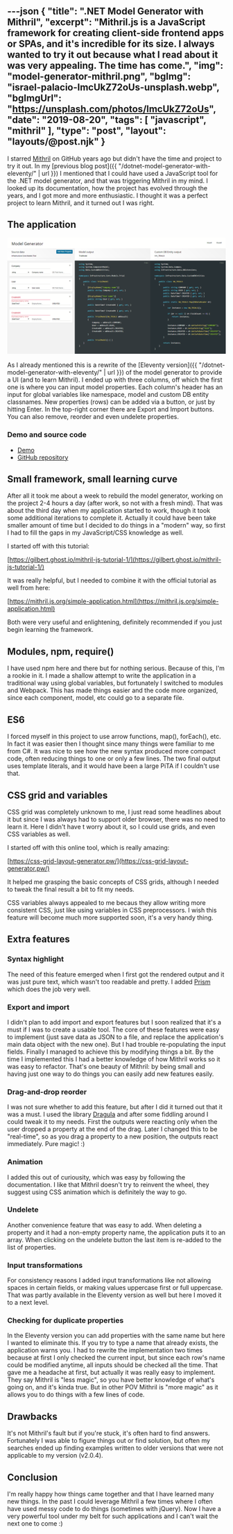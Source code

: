 ---json
{
    "title": ".NET Model Generator with Mithril",
    "excerpt": "Mithril.js is a JavaScript framework for creating client-side frontend apps or SPAs, and it's incredible for its size. I always wanted to try it out because what I read about it was very appealing. The time has come.",
    "img": "model-generator-mithril.png",
    "bgImg": "israel-palacio-ImcUkZ72oUs-unsplash.webp",
    "bgImgUrl": "https://unsplash.com/photos/ImcUkZ72oUs",
    "date": "2019-08-20",
    "tags": [
        "javascript",
        "mithril"
    ],
    "type": "post",
    "layout": "layouts/@post.njk"
}
---

I starred [Mithril](https://mithril.js.org/) on GitHub years ago but didn't have the time and project to try it out. In my [previous blog post]({{ "/dotnet-model-generator-with-eleventy/" | url }}) I mentioned that I could have used a JavaScript tool for the .NET model generator, and that was triggering Mithril in my mind. I looked up its documentation, how the project has evolved through the years, and I got more and more enthusiastic. I thought it was a perfect project to learn Mithril, and it turned out I was right.

## The application

![](model-generator-mithril-large.png)

As I already mentioned this is a rewrite of the [Eleventy version]({{ "/dotnet-model-generator-with-eleventy/" | url }}) of the model generator to provide a UI (and to learn Mithril). I ended up with three columns, off which the first one is where you can input model properties. Each column's header has an input for global variables like namespace, model and custom DB entity classnames. New properties (rows) can be added via a button, or just by hitting Enter. In the top-right corner there are Export and Import buttons. You can also remove, reorder and even undelete properties.

### Demo and source code

- [Demo](https://raw.githack.com/rolandtoth/MithrilModelGenerator/master/index.html)
- [GitHub repository](https://github.com/rolandtoth/MithrilModelGenerator)

## Small framework, small learning curve

After all it took me about a week to rebuild the model generator, working on the project 2-4 hours a day (after work, so not with a fresh mind). That was about the third day when my application started to work, though it took some additional iterations to complete it. Actually it could have been take smaller amount of time but I decided to do things in a "modern" way, so first I had to fill the gaps in my JavaScript/CSS knowledge as well.

I started off with this tutorial:

[https://gilbert.ghost.io/mithril-js-tutorial-1/](https://gilbert.ghost.io/mithril-js-tutorial-1/)

It was really helpful, but I needed to combine it with the official tutorial as well from here:

[https://mithril.js.org/simple-application.html](https://mithril.js.org/simple-application.html)

Both were very useful and enlightening, definitely recommended if you just begin learning the framework.

## Modules, npm, require()

I have used npm here and there but for nothing serious. Because of this, I'm a rookie in it. I made a shallow attempt to write the application in a traditional way using global variables, but fortunately I switched to modules and Webpack. This has made things easier and the code more organized, since each component, model, etc could go to a separate file.

## ES6

I forced myself in this project to use arrow functions, map(), forEach(), etc. In fact it was easier then I thought since many things were familiar to me from C#. It was nice to see how the new syntax produced more compact code, often reducing things to one or only a few lines. The two final output uses template literals, and it would have been a large PiTA if I couldn't use that.

## CSS grid and variables

CSS grid was completely unknown to me, I just read some headlines about it but since I was always had to support older browser, there was no need to learn it. Here I didn't have t worry about it, so I could use grids, and even CSS variables as well.

I started off with this online tool, which is really amazing:

[https://css-grid-layout-generator.pw/](https://css-grid-layout-generator.pw/)

It helped me grasping the basic concepts of CSS grids, although I needed to tweak the final result a bit to fit my needs.

CSS variables always appealed to me becaus they allow writing more consistent CSS, just like using variables in CSS preprocessors. I wish this feature will become much more supported soon, it's a very handy thing.

## Extra features

### Syntax highlight

The need of this feature emerged when I first got the rendered output and it was just pure text, which wasn't too readable and pretty. I added [Prism](https://prismjs.com/) which does the job very well.

### Export and import

I didn't plan to add import and export features but I soon realized that it's a must if I was to create a usable tool. The core of these features were easy to implement (just save data as JSON to a file, and replace the application's main data object with the new one). But I had trouble re-populating the input fields. Finally I managed to achieve this by modifying things a bit. By the time I implemented this I had a better knowledge of how Mithril works so it was easy to refactor. That's one beauty of Mithril: by being small and having just one way to do things you can easily add new features easily.

### Drag-and-drop reorder

I was not sure whether to add this feature, but after I did it turned out that it was a must. I used the library [Dragula](https://bevacqua.github.io/dragula/) and after some fiddling around I could tweak it to my needs. First the outputs were reacting only when the user dropped a property at the end of the drag. Later I changed this to be "real-time", so as you drag a property to a new position, the outputs react immediately. Pure magic! :)

### Animation

I added this out of curiousity, which was easy by following the documentation. I like that Mithril doesn't try to reinvent the wheel, they suggest using CSS animation which is definitely the way to go.

### Undelete

Another convenience feature that was easy to add. When deleting a property and it had a non-empty property name, the application puts it to an array. When clicking on the undelete button the last item is re-added to the list of properties.

### Input transformations

For consistency reasons I added input transformations like not allowing spaces in certain fields, or making values uppercase first or full uppercase. That was partly available in the Eleventy version as well but here I moved it to a next level.

### Checking for duplicate properties

In the Eleventy version you can add properties with the same name but here I wanted to eliminate this. If you try to type a name that already exists, the application warns you. I had to rewrite the implementation two times because at first I only checked the current input, but since each row's name could be modified anytime, all inputs should be checked all the time. That gave me a headache at first, but actually it was really easy to implement. They say Mithril is "less magic", so you have better knowledge of what's going on, and it's kinda true. But in other POV Mithril is "more magic" as it allows you to do things with a few lines of code.

## Drawbacks

It's not Mithril's fault but if you're stuck, it's often hard to find answers. Fortunately I was able to figure things out or find solution, but often my searches ended up finding examples written to older versions that were not applicable to my version (v2.0.4).

## Conclusion

I'm really happy how things came together and that I have learned many new things. In the past I could leverage Mithril a few times where I often have used messy code to do things (sometimes with jQuery). Now I have a very powerful tool under my belt for such applications and I can't wait the next one to come :)

